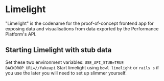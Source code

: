 Limelight
=========

"Limelight" is the codename for the proof-of-concept frontend app for exposing 
data and visualisations from data exported by the Performance Platform's API.

Starting Limelight with stub data
---------------------------------

Set these two environment variables: `USE_API_STUB=TRUE BACKDROP_URL=//fakeapi`
Start limelight using `bowl limelight` or `rails s` if you use the later you will need to set up slimmer yourself.

